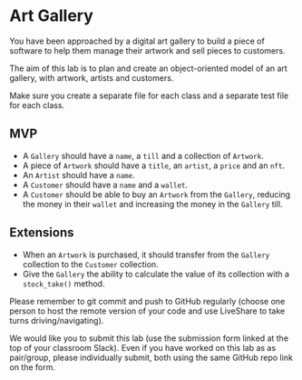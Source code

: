 # Art Gallery

You have been approached by a digital art gallery to build a piece of software to help them manage their artwork and sell pieces to customers. 

The aim of this lab is to plan and create an object-oriented model of an art gallery, with artwork, artists and customers.

Make sure you create a separate file for each class and a separate test file for each class.

## MVP
 - A `Gallery` should have a `name`, a `till` and a collection of `Artwork`.
 - A piece of `Artwork` should have a `title`, an `artist`, a `price` and an `nft`.
 - An `Artist` should have a `name`.
 - A `Customer` should have a `name` and a `wallet`.
 - A `Customer` should be able to buy an `Artwork` from the `Gallery`, reducing the money in their `wallet` and increasing the money in the `Gallery` till. 

 ## Extensions
 - When an `Artwork` is purchased, it should transfer from the `Gallery` collection to the `Customer` collection.
 - Give the `Gallery` the ability to calculate the value of its collection with a `stock_take()` method.

 
Please remember to git commit and push to GitHub regularly (choose one person to host the remote version of your code and use LiveShare to take turns driving/navigating).

We would like you to submit this lab (use the submission form linked at the top of your classroom Slack). Even if you have worked on this lab as as pair/group, please individually submit, both using the same GitHub repo link on the form. 
